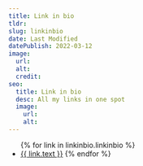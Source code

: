 ```yaml
---
title: Link in bio
tldr:
slug: linkinbio
date: Last Modified
datePublish: 2022-03-12
image:
  url:
  alt: 
  credit: 
seo:
  title: Link in bio
  desc: All my links in one spot
  image: 
    url:
    alt:
---
```


<ul class="list">
{% for link in linkinbio.linkinbio %}
<li><a href="{{ link.url }}">{{ link.text }}</a>
{% endfor %}
</ul>